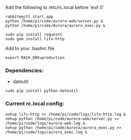 

Add the following to /etc/rc.local before 'exit 0'
```
rabbitmqctl start_app
python /home/pi/code/aurora-web/server.py &
python /home/pi/code/Aurora/aurora_exec.py &
```

```
sudo pip install requests
sudo gem install lifx-http
```

Add to your .bashrc file
```
export RACK_ENV=production
```

### Dependencies:
*	dateutil

`sudo pip install python-dateutil`


### Current rc.local config:
```
nohup lifx-http >> /home/pi/code/logs/lifx-http.log &
nohup python /home/pi/code/aurora-web/server.py >> /home/pi/code/logs/aurora-web.log &
nohup python /home/pi/code/Aurora/aurora_exec.py >> /home/pi/code/logs/aurora_exec.log &
```